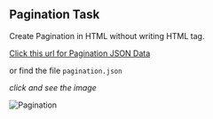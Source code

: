 ## Pagination Task

Create Pagination in HTML without writing HTML tag.


[Click this url for Pagination JSON Data](https://raw.githubusercontent.com/Rajavasanthan/jsondata/master/pagenation.json)

or find the file ```pagination.json```

*click and see the image*

![Pagination](https://gist.githubusercontent.com/rvsp/add40254aa126f045837fa5b51f47f1f/raw/c0af139b65a163f5b4e489bb068cfca97bda2286/Pagination.jpg)
